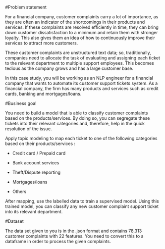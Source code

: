 #Problem statement

For a financial company, customer complaints carry a lot of importance, as they are often an indicator of the shortcomings in their products and services. If these complaints are resolved efficiently in time, they can bring down customer dissatisfaction to a minimum and retain them with stronger loyalty. This also gives them an idea of how to continuously improve their services to attract more customers. 

These customer complaints are unstructured text data; so, traditionally, companies need to allocate the task of evaluating and assigning each ticket to the relevant department to multiple support employees. This becomes tedious as the company grows and has a large customer base.

In this case study, you will be working as an NLP engineer for a financial company that wants to automate its customer support tickets system. As a financial company, the firm has many products and services such as credit cards, banking and mortgages/loans. 

#Business goal

You need to build a model that is able to classify customer complaints based on the products/services. By doing so, you can segregate these tickets into their relevant categories and, therefore, help in the quick resolution of the issue.

Apply topic modeling to map each ticket to one of the following categories based on their products/services :
- Credit card / Prepaid card

- Bank account services

- Theft/Dispute reporting

- Mortgages/loans

- Others 


After mapping, use the labelled data to train a supervised model. Using this trained model, you can classify any new customer complaint support ticket into its relevant department.



#Dataset

The data set given to you is in the .json format and contains 78,313 customer complaints with 22 features. You need to convert this to a dataframe in order to process the given complaints.
